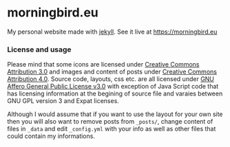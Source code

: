 # morningbird.eu
My personal website made with [jekyll](http://jekyllrb.com). See it live at https://morningbird.eu

### License and usage

Please mind that some icons are licensed under [Creative Commons Attribution 3.0](https://creativecommons.org/licenses/by/3.0/) and images and content of posts under [Creative Commons Attribution 4.0](https://creativecommons.org/licenses/by/4.0/). Source code, layouts, css etc. are all licensed under [GNU Affero General Public License v3.0](https://raw.githubusercontent.com/michaldaniel/morningbird.eu/master/LICENSE) with exception of Java Script code that has licensing information at the begining of source file and varaies between GNU GPL version 3 and Expat licenses.

Although I would assume that if you want to use the layout for your own site then you will also want to remove posts from `_posts/`, change content of files in `_data` and edit `_config.yml` with your info as well as other files that could contain my informations.
